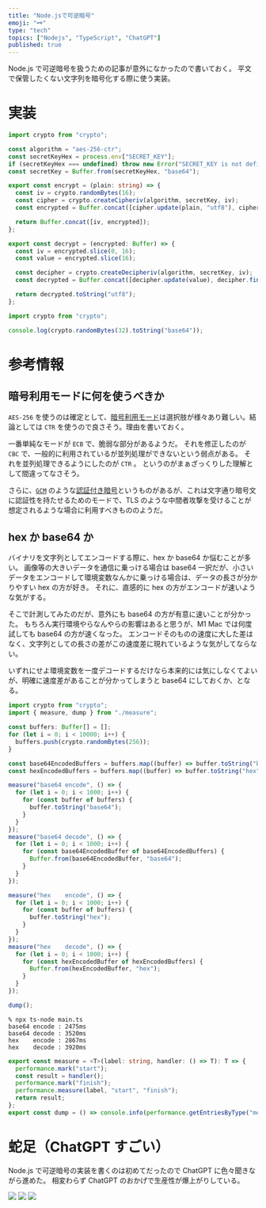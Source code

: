 ```yaml
---
title: "Node.jsで可逆暗号"
emoji: "🗝️"
type: "tech"
topics: ["Nodejs", "TypeScript", "ChatGPT"]
published: true
---
```


Node.js で可逆暗号を扱うための記事が意外になかったので書いておく。
平文で保管したくない文字列を暗号化する際に使う実装。

# 実装

```typescript:crypto.ts
import crypto from "crypto";

const algorithm = "aes-256-ctr";
const secretKeyHex = process.env["SECRET_KEY"];
if (secretKeyHex === undefined) throw new Error("SECRET_KEY is not defined");
const secretKey = Buffer.from(secretKeyHex, "base64");

export const encrypt = (plain: string) => {
  const iv = crypto.randomBytes(16);
  const cipher = crypto.createCipheriv(algorithm, secretKey, iv);
  const encrypted = Buffer.concat([cipher.update(plain, "utf8"), cipher.final()]);

  return Buffer.concat([iv, encrypted]);
};

export const decrypt = (encrypted: Buffer) => {
  const iv = encrypted.slice(0, 16);
  const value = encrypted.slice(16);

  const decipher = crypto.createDecipheriv(algorithm, secretKey, iv);
  const decrypted = Buffer.concat([decipher.update(value), decipher.final()]);

  return decrypted.toString("utf8");
};
```

```typescript:generate-secret-key.ts
import crypto from "crypto";

console.log(crypto.randomBytes(32).toString("base64"));
```

# 参考情報

## 暗号利用モードに何を使うべきか

`AES-256` を使うのは確定として、[暗号利用モード](https://ja.wikipedia.org/wiki/%E6%9A%97%E5%8F%B7%E5%88%A9%E7%94%A8%E3%83%A2%E3%83%BC%E3%83%89)は選択肢が様々あり難しい。結論としては `CTR` を使うので良さそう。理由を書いておく。

一番単純なモードが `ECB` で、脆弱な部分があるようだ。
それを修正したのが `CBC` で、一般的に利用されているが並列処理ができないという弱点がある。
それを並列処理できるようにしたのが `CTR` 。
というのがまぁざっくりした理解として間違ってなさそう。

さらに、[`GCM`](https://ja.wikipedia.org/wiki/Galois/Counter_Mode) のような[認証付き暗号](https://ja.wikipedia.org/wiki/%E8%AA%8D%E8%A8%BC%E4%BB%98%E3%81%8D%E6%9A%97%E5%8F%B7)というものがあるが、これは文字通り暗号文に認証性を持たせるためのモードで、TLS のような中間者攻撃を受けることが想定されるような場合に利用すべきもののようだ。

## hex か base64 か

バイナリを文字列としてエンコードする際に、hex か base64 か悩むことが多い。
画像等の大きいデータを通信に乗っける場合は base64 一択だが、小さいデータをエンコードして環境変数なんかに乗っける場合は、データの長さが分かりやすい hex の方が好き。
それに、直感的に hex の方がエンコードが速いような気がする。

そこで計測してみたのだが、意外にも base64 の方が有意に速いことが分かった。
もちろん実行環境やらなんやらの影響はあると思うが、M1 Mac では何度試しても base64 の方が速くなった。
エンコードそのものの速度に大した差はなく、文字列としての長さの差がこの速度差に現れているような気がしてならない。

いずれにせよ環境変数を一度デコードするだけなら本来的には気にしなくてよいが、明確に速度差があることが分かってしまうと base64 にしておくか、となる。

```typescript
import crypto from "crypto";
import { measure, dump } from "./measure";

const buffers: Buffer[] = [];
for (let i = 0; i < 10000; i++) {
  buffers.push(crypto.randomBytes(256));
}

const base64EncodedBuffers = buffers.map((buffer) => buffer.toString("base64"));
const hexEncodedBuffers = buffers.map((buffer) => buffer.toString("hex"));

measure("base64 encode", () => {
  for (let i = 0; i < 1000; i++) {
    for (const buffer of buffers) {
      buffer.toString("base64");
    }
  }
});
measure("base64 decode", () => {
  for (let i = 0; i < 1000; i++) {
    for (const base64EncodedBuffer of base64EncodedBuffers) {
      Buffer.from(base64EncodedBuffer, "base64");
    }
  }
});

measure("hex    encode", () => {
  for (let i = 0; i < 1000; i++) {
    for (const buffer of buffers) {
      buffer.toString("hex");
    }
  }
});
measure("hex    decode", () => {
  for (let i = 0; i < 1000; i++) {
    for (const hexEncodedBuffer of hexEncodedBuffers) {
      Buffer.from(hexEncodedBuffer, "hex");
    }
  }
});

dump();
```

```
% npx ts-node main.ts
base64 encode : 2475ms
base64 decode : 3520ms
hex    encode : 2867ms
hex    decode : 3920ms
```

```typescript:measure.ts
export const measure = <T>(label: string, handler: () => T): T => {
  performance.mark("start");
  const result = handler();
  performance.mark("finish");
  performance.measure(label, "start", "finish");
  return result;
};
export const dump = () => console.info(performance.getEntriesByType("measure").map(({name, duration}) => `${name} : ${Math.floor(duration)}ms`).join("\n"));
```

# 蛇足（ChatGPT すごい）

Node.js で可逆暗号の実装を書くのは初めてだったので ChatGPT に色々聞きながら進めた。
相変わらず ChatGPT のおかげで生産性が爆上がりしている。

![](https://storage.googleapis.com/zenn-user-upload/716ed7f9751e-20230420.png)
![](https://storage.googleapis.com/zenn-user-upload/89351934f9f5-20230420.png)
![](https://storage.googleapis.com/zenn-user-upload/fa4205e0b732-20230420.png)

